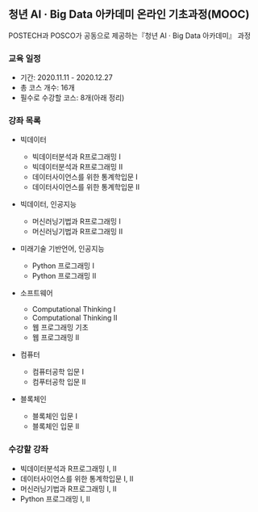 ## 청년 AI · Big Data 아카데미 온라인 기초과정(MOOC)
POSTECH과 POSCO가 공동으로 제공하는『청년 AI · Big Data 아카데미』 과정  

### 교육 일정
- 기간: 2020.11.11 - 2020.12.27
- 총 코스 개수: 16개
- 필수로 수강할 코스: 8개(아래 정리)

### 강좌 목록
- 빅데이터
  - 빅데이터분석과 R프로그래밍 Ⅰ
  - 빅데이터분석과 R프로그래밍 ⅠⅠ
  - 데이터사이언스를 위한 통계학입문 Ⅰ
  - 데이터사이언스를 위한 통계학입문 ⅠⅠ

- 빅데이터, 인공지능
  - 머신러닝기법과 R프로그래밍 Ⅰ
  - 머신러닝기법과 R프로그래밍 ⅠⅠ

- 미래기술 기반언어, 인공지능
  - Python 프로그래밍 Ⅰ
  - Python 프로그래밍 ⅠⅠ
  
- 소프트웨어
  - Computational Thinking Ⅰ
  - Computational Thinking ⅠⅠ
  - 웹 프로그래밍 기초
  - 웹 프로그래밍 ⅠⅠ
  
- 컴퓨터
  - 컴퓨터공학 입문 Ⅰ
  - 컴푸터공학 입문 ⅠⅠ

- 블록체인
  - 블록체인 입문 Ⅰ
  - 블록체인 입문 ⅠⅠ
  
### 수강할 강좌
- 빅데이터분석과 R프로그래밍 Ⅰ,  ⅠⅠ
- 데이터사이언스를 위한 통계학입문 Ⅰ,  ⅠⅠ
- 머신러닝기법과 R프로그래밍 Ⅰ,  ⅠⅠ
- Python 프로그래밍 Ⅰ, ⅠⅠ
